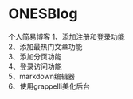 # ONESBlog
个人简易博客
1、添加注册和登录功能<br>
2、添加最热门文章功能<br>
3、添加分页功能<br>
4、登录访问功能<br>
5、markdown编辑器<br>
6、使用grappelli美化后台<br>
